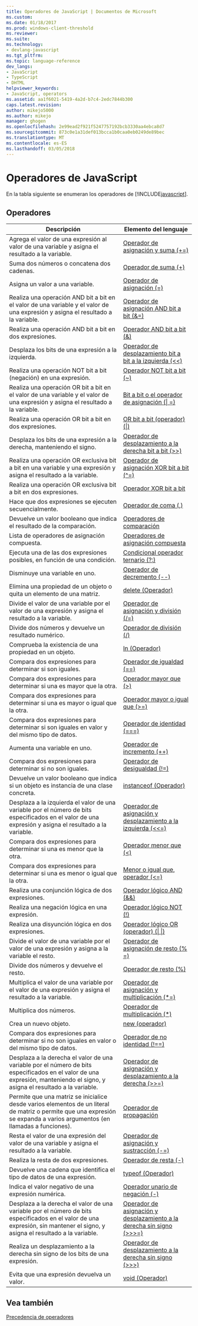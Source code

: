 ```yaml
---
title: Operadores de JavaScript | Documentos de Microsoft
ms.custom: 
ms.date: 01/18/2017
ms.prod: windows-client-threshold
ms.reviewer: 
ms.suite: 
ms.technology:
- devlang-javascript
ms.tgt_pltfrm: 
ms.topic: language-reference
dev_langs:
- JavaScript
- TypeScript
- DHTML
helpviewer_keywords:
- JavaScript, operators
ms.assetid: aa1f6021-5419-4a2d-b7c4-2edc7844b300
caps.latest.revision: 
author: mikejo5000
ms.author: mikejo
manager: ghogen
ms.openlocfilehash: 2e99ead2f921f5247757192bcb3330aa4ebca8d7
ms.sourcegitcommit: 873c0e1a31def013bcca1b0caa0eb0249de89bec
ms.translationtype: MT
ms.contentlocale: es-ES
ms.lasthandoff: 03/05/2018
---
```

# <a name="javascript-operators"></a>Operadores de JavaScript
En la tabla siguiente se enumeran los operadores de [!INCLUDE[javascript](../../javascript/includes/javascript-md.md)].  
  
## <a name="operators"></a>Operadores  
  
|Descripción|Elemento del lenguaje|  
|-----------------|----------------------|  
|Agrega el valor de una expresión al valor de una variable y asigna el resultado a la variable.|[Operador de asignación y suma (+=)](../../javascript/reference/addition-assignment-operator-decrement-equal-javascript.md)|  
|Suma dos números o concatena dos cadenas.|[Operador de suma (+)](../../javascript/reference/addition-operator-decrement-javascript.md)|  
|Asigna un valor a una variable.|[Operador de asignación (=)](../../javascript/reference/assignment-operator-decrement-equal-javascript.md)|  
|Realiza una operación AND bit a bit en el valor de una variable y el valor de una expresión y asigna el resultado a la variable.|[Operador de asignación AND bit a bit (&=)](../../javascript/reference/bitwise-and-assignment-operator-decrement-equal-javascript.md)|  
|Realiza una operación AND bit a bit en dos expresiones.|[Operador AND bit a bit (&)](../../javascript/reference/bitwise-and-operator-decrement-javascript.md)|  
|Desplaza los bits de una expresión a la izquierda.|[Operador de desplazamiento bit a bit a la izquierda (<\<)](../../javascript/reference/bitwise-left-shift-operator-decrement-javascript.md)|  
|Realiza una operación NOT bit a bit (negación) en una expresión.|[Operador NOT bit a bit (~)](../../javascript/reference/bitwise-not-operator-decrement-tilde-javascript.md)|  
|Realiza una operación OR bit a bit en el valor de una variable y el valor de una expresión y asigna el resultado a la variable.|[Bit a bit o el operador de asignación (&#124; =)](../../javascript/reference/bitwise-or-assignment-operator-decrement-equal-javascript.md)|  
|Realiza una operación OR bit a bit en dos expresiones.|[OR bit a bit (operador) (&#124;)](../../javascript/reference/bitwise-or-operator-decrement-javascript.md)|  
|Desplaza los bits de una expresión a la derecha, manteniendo el signo.|[Operador de desplazamiento a la derecha bit a bit (>>)](../../javascript/reference/bitwise-right-shift-operator-decrement-javascript.md)|  
|Realiza una operación OR exclusiva bit a bit en una variable y una expresión y asigna el resultado a la variable.|[Operador de asignación XOR bit a bit (^=)](../../javascript/reference/bitwise-xor-assignment-operator-decrement-hat-equal-javascript.md)|  
|Realiza una operación OR exclusiva bit a bit en dos expresiones.|[Operador XOR bit a bit](../../javascript/reference/bitwise-xor-operator-decrement-hat-javascript.md)|  
|Hace que dos expresiones se ejecuten secuencialmente.|[Operador de coma (,)](../../javascript/reference/comma-operator-decrement-javascript.md)|  
|Devuelve un valor booleano que indica el resultado de la comparación.|[Operadores de comparación](../../javascript/reference/comparison-operators-javascript.md)|  
|Lista de operadores de asignación compuesta.|[Operadores de asignación compuesta](../../javascript/reference/compound-assignment-operators-javascript.md)|  
|Ejecuta una de las dos expresiones posibles, en función de una condición.|[Condicional operador ternario (?:)](../../javascript/reference/conditional-ternary-operator-decrement-javascript.md)|  
|Disminuye una variable en uno.|[Operador de decremento (--)](../../javascript/reference/increment-and-decrement-operators-javascript.md)|  
|Elimina una propiedad de un objeto o quita un elemento de una matriz.|[delete (Operador)](../../javascript/reference/delete-operator-decrementjavascript.md)|  
|Divide el valor de una variable por el valor de una expresión y asigna el resultado a la variable.|[Operador de asignación y división (/=)](../../javascript/reference/division-assignment-operator-decrement-equal-javascript.md)|  
|Divide dos números y devuelve un resultado numérico.|[Operador de división (/)](../../javascript/reference/division-operator-decrement-javascript.md)|  
|Comprueba la existencia de una propiedad en un objeto.|[In (Operador)](../../javascript/reference/in-operator-decrementjavascript.md)|  
|Compara dos expresiones para determinar si son iguales.|[Operador de igualdad (==)](../../javascript/reference/comparison-operators-javascript.md)|  
|Compara dos expresiones para determinar si una es mayor que la otra.|[Operador mayor que (>)](../../javascript/reference/comparison-operators-javascript.md)|  
|Compara dos expresiones para determinar si una es mayor o igual que la otra.|[Operador mayor o igual que (>=)](../../javascript/reference/comparison-operators-javascript.md)|  
|Compara dos expresiones para determinar si son iguales en valor y del mismo tipo de datos.|[Operador de identidad (===)](../../javascript/reference/comparison-operators-javascript.md)|  
|Aumenta una variable en uno.|[Operador de incremento (++)](../../javascript/reference/increment-and-decrement-operators-javascript.md)|  
|Compara dos expresiones para determinar si no son iguales.|[Operador de desigualdad (!=)](../../javascript/reference/comparison-operators-javascript.md)|  
|Devuelve un valor booleano que indica si un objeto es instancia de una clase concreta.|[instanceof (Operador)](../../javascript/reference/instanceof-operator-decrementjavascript.md)|  
|Desplaza a la izquierda el valor de una variable por el número de bits especificados en el valor de una expresión y asigna el resultado a la variable.|[Operador de asignación y desplazamiento a la izquierda (<<=)](../../javascript/reference/left-shift-assignment-operator-decrement-equal-javascript.md)|  
|Compara dos expresiones para determinar si una es menor que la otra.|[Operador menor que (<)](../../javascript/reference/comparison-operators-javascript.md)|  
|Compara dos expresiones para determinar si una es menor o igual que la otra.|[Menor o igual que, operador (\<=)](../../javascript/reference/comparison-operators-javascript.md)|  
|Realiza una conjunción lógica de dos expresiones.|[Operador lógico AND (&&)](../../javascript/reference/logical-and-operator-decrement-javascript.md)|  
|Realiza una negación lógica en una expresión.|[Operador lógico NOT (!)](../../javascript/reference/logical-not-operator-decrement-exclpt-javascript.md)|  
|Realiza una disyunción lógica en dos expresiones.|[Operador lógico OR (operador) (&#124; &#124;)](../../javascript/reference/logical-or-operator-decrement-javascript.md)|  
|Divide el valor de una variable por el valor de una expresión y asigna a la variable el resto.|[Operador de asignación de resto (% =)](../../javascript/reference/modulus-assignment-operator-decrement-javascript.md)|  
|Divide dos números y devuelve el resto.|[Operador de resto (%)](../../javascript/reference/modulus-operator-decrementjavascript.md)|  
|Multiplica el valor de una variable por el valor de una expresión y asigna el resultado a la variable.|[Operador de asignación y multiplicación (*=)](../../javascript/reference/multiplication-assignment-operator-decrement-equal-javascript.md)|  
|Multiplica dos números.|[Operador de multiplicación (*)](../../javascript/reference/multiplication-operator-decrement-javascript.md)|  
|Crea un nuevo objeto.|[new (operador)](../../javascript/reference/new-operator-decrementjavascript.md)|  
|Compara dos expresiones para determinar si no son iguales en valor o del mismo tipo de datos.|[Operador de no identidad (!==)](../../javascript/reference/comparison-operators-javascript.md)|  
|Desplaza a la derecha el valor de una variable por el número de bits especificados en el valor de una expresión, manteniendo el signo, y asigna el resultado a la variable.|[Operador de asignación y desplazamiento a la derecha (>>=)](../../javascript/reference/right-shift-assignment-operator-decrement-equal-javascript.md)|  
|Permite que una matriz se inicialice desde varios elementos de un literal de matriz o permite que una expresión se expanda a varios argumentos (en llamadas a funciones).|[Operador de propagación](../../javascript/reference/spread-operator-decrement-dot-dot-dot-javascript.md)|  
|Resta el valor de una expresión del valor de una variable y asigna el resultado a la variable.|[Operador de asignación y sustracción (-=)](../../javascript/reference/subtraction-assignment-operator-decrement-equal-javascript.md)|  
|Realiza la resta de dos expresiones.|[Operador de resta (-)](../../javascript/reference/subtraction-operator-decrement-javascript.md)|  
|Devuelve una cadena que identifica el tipo de datos de una expresión.|[typeof (Operador)](../../javascript/reference/typeof-operator-decrementjavascript.md)|  
|Indica el valor negativo de una expresión numérica.|[Operador unario de negación (-)](../../javascript/reference/subtraction-operator-decrement-javascript.md)|  
|Desplaza a la derecha el valor de una variable por el número de bits especificados en el valor de una expresión, sin mantener el signo, y asigna el resultado a la variable.|[Operador de asignación y desplazamiento a la derecha sin signo (>>>=)](../../javascript/reference/unsigned-right-shift-assignment-operator-decrement-equal-javascript.md)|  
|Realiza un desplazamiento a la derecha sin signo de los bits de una expresión.|[Operador de desplazamiento a la derecha sin signo (>>>)](../../javascript/reference/unsigned-right-shift-operator-decrement-javascript.md)|  
|Evita que una expresión devuelva un valor.|[void (Operador)](../../javascript/reference/void-operator-decrementjavascript.md)|  
  
## <a name="see-also"></a>Vea también  
 [Precedencia de operadores](../../javascript/operator-subtractprecedence-javascript.md)